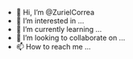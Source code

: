- 👋 Hi, I’m @ZurielCorrea
- 👀 I’m interested in ...
- 🌱 I’m currently learning ...
- 💞️ I’m looking to collaborate on ...
- 📫 How to reach me ...

<!---
ZurielCorrea/ZurielCorrea is a ✨ special ✨ repository because its `README.md` (this file) appears on your GitHub profile.
You can click the Preview link to take a look at your changes.
--->

